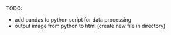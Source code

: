 
TODO:
  - add pandas to python script for data processing
  - output image from python to html (create new file in directory)